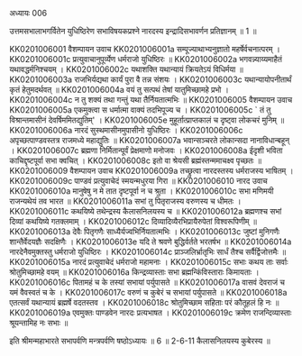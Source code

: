 अध्यायः 006

उत्तमसभालाभगर्वितेन युधिष्ठिरेण सभाविषयकप्रश्ने नारदस्य इन्द्रादिसभावर्णन प्रतिज्ञानम् ॥ 1 ॥
	
KK0201006001	वैशम्पायन उवाच 
KK0201006001a	सम्पूज्याथाभ्यनुज्ञातो महर्षेर्वचनात्परम् ।
KK0201006001c	प्रत्युवाचानुपूर्व्येण धर्मराजो युधिष्ठिरः ॥
KK0201006002a	भगवन्न्याय्यमाहैतं यथावद्धर्मनिश्चयम् ।
KK0201006002c	यथाशक्ति यथान्यायं क्रियतेऽयं विधिर्मया ॥
KK0201006003a	राजभिर्यद्यथा कार्यं पुरा वै तन्न संशयः ।
KK0201006003c	यथान्यायोपनीतार्थं कृतं हेतुमदर्थवत् ॥
KK0201006004a	वयं तु सत्पथं तेषां यातुमिच्छामहे प्रभो ।
KK0201006004c	न तु शक्यं तथा गन्तुं यथा तैर्नियतात्मभिः ॥
KK0201006005	वैशम्पायन उवाच 
KK0201006005a	एकमुक्त्वा स धर्मात्मा वाक्यं तदभिपूज्य च ।
KK0201006005c	` तं तु विश्रान्तमासीनं देवर्षिममितद्युतिम्' ।
KK0201006005e	मुहूर्तात्प्राप्तकालं च दृष्ट्वा लोकचरं मुनिम् ॥
KK0201006006a	नारदं सुस्थमासीनमुपासीनो युधिष्ठिरः ।
KK0201006006c	अपृच्छत्पाण्डवस्तत्र राजमध्ये महाद्युतिः ॥
KK0201006007a	भवान्सञ्चरते लोकान्सदा नानाविधान्बहून् ।
KK0201006007c	ब्रह्मणा निर्मितान्पूर्वं प्रेक्षमाणो मनोजवः ।
KK0201006008a	ईदृशी भविता काचिद्दृष्टपूर्वा सभा क्वचित् ।
KK0201006008c	इतो वा श्रेयसी ब्रह्मंस्तन्ममाचक्ष्व पृच्छतः ॥
KK0201006009	वैशम्पायन उवाच 
KK0201006009a	तच्छ्रुत्वा नारदस्तस्य धर्मराजस्य भाषितम् ।
KK0201006009c	पाण्डवं प्रत्युवाचेदं स्मयन्मधुरया गिरा ॥
KK0201006010	नारद उवाच 
KK0201006010a	मानुषेषु न मे तात दृष्टपूर्वा न च श्रुता ।
KK0201006010c	सभा मणिमयी राजन्यथेयं तव भारत ॥
KK0201006011a	सभां तु पितृराजस्य वरुणस्य च धीमतः ।
KK0201006011c	कथयिष्ये तथेन्द्रस्य कैलासनिलयस्य च ॥
KK0201006012a	ब्रह्मणश्च सभां दिव्यां कथयिष्ये गतक्लमाम् ।
KK0201006012c	दिव्यादिव्यैरभिप्रायैरुपेतां विश्वरूपिणीम् ॥
KK0201006013a	देवैः पितृगणैः साध्यैर्यज्वभिर्नियतात्मभिः ।
KK0201006013c	जुष्टां मुनिगणैः शान्तैर्वेदयज्ञैः सदक्षिणैः ।
KK0201006013e	यदि ते श्रवणे बुद्धिर्वर्तते भरतर्षभ ॥
KK0201006014a	नारदेनैवमुक्तस्तु धर्मराजो युधिष्ठिरः ।
KK0201006014c	प्राञ्जलिर्भ्रातृभिः सार्धं तैश्च सर्वैर्द्विजोत्तमैः ॥
KK0201006015a	नारदं प्रत्युवाचेदं धर्मराजो महामनाः ।
KK0201006015c	सभाः कथय ताः सर्वाः श्रोतुमिच्छामहे वयम् ॥
KK0201006016a	किन्द्रव्यास्ताः सभा ब्रह्मन्किंविस्ताराः किमायताः ।
KK0201006016c	पितामहं च के तस्यां सभायां पर्युपासते ॥
KK0201006017a	वासवं देवराजं च यमं वैवस्वतं च के ।
KK0201006017c	वरुणं च कुबेरं च सभायां पर्युपासते ॥
KK0201006018a	एतत्सर्वं यथान्यायं ब्रह्मर्षे वदतस्तव ।
KK0201006018c	श्रोतुमिच्छाम सहिताः परं कौतूहलं हि नः ॥
KK0201006019a	एवमुक्तः पाण्डवेन नारदः प्रत्यभाषत ।
KK0201006019c	क्रमेण राजन्दिव्यास्ताः श्रूयन्तामिह नः सभाः ॥ 

इति श्रीमन्महाभारते सभापर्वणि मन्त्रपर्वणि षष्ठोऽध्यायः ॥ 6 ॥
2-6-11 कैलासनिलयस्य कुबेरस्य ॥
